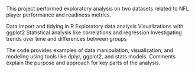 This project performed exploratory analysis on two datasets related to NFL player performance and readiness metrics.

Data import and tidying in R
Exploratory data analysis
Visualizations with ggplot2
Statistical analysis like correlations and regression
Investigating trends over time and differences between groups

The code provides examples of data manipulation, visualization, and modeling using tools like dplyr, ggplot2, and stats models. Comments explain the purpose and approach for key parts of the analysis.


